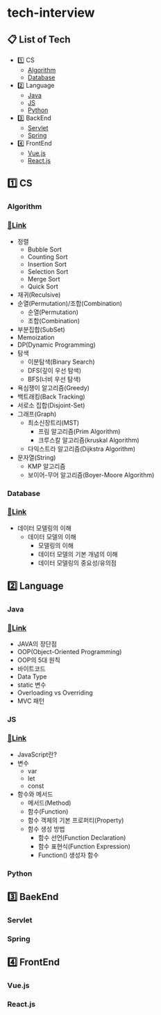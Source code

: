 # tech-interview

## :clipboard: List of Tech
* :one: CS
    * [Algorithm](#Algorithm)
    * [Database](#Database)
* :two: Language
    * [Java](#Java)
    * [JS](#JS)
    * [Python](#Python)
* :three: BackEnd
    * [Servlet](#Servlet)
    * [Spring](#Spring)
* :four: FrontEnd
    * [Vue.js](#Vue.js)
    * [React.js](#React.js)

## :one: CS
### Algorithm
### [:link:Link](algorithm/README.md)
* 정렬
	* Bubble Sort
	* Counting Sort
	* Insertion Sort
	* Selection Sort
	* Merge Sort
	* Quick Sort
* 재귀(Reculsive)
* 순열(Permutation)/조합(Combination)
	* 순열(Permutation)
	* 조합(Combination)
* 부분집합(SubSet)
* Memoization
* DP(Dynamic Programming)
* 탐색
	* 이분탐색(Binary Search)
	* DFS(깊이 우선 탐색)
	* BFS(너비 우선 탐색)
* 욕심쟁이 알고리즘(Greedy)
* 백트래킹(Back Tracking)
* 서로소 집합(Disjoint-Set)
* 그래프(Graph)
	* 최소신장트리(MST)
		* 프림 알고리즘(Prim Algorithm)
		* 크루스칼 알고리즘(kruskal Algorithm)
	* 다익스트라 알고리즘(Dijkstra Algorithm)
* 문자열(String)
	* KMP 알고리즘
	* 보이어-무어 알고리즘(Boyer-Moore Algorithm)


### Database
### [:link:Link](db/README.md)
* 데이터 모델링의 이해
    * 데이터 모델의 이해
        * 모델링의 이해
        * 데이터 모델의 기본 개념의 이해
        * 데이터 모델링의 중요성/유의점

## :two: Language
### Java
### [:link:Link](java/README.md)
* JAVA의 장단점
* OOP(Object-Oriented Programming)
* OOP의 5대 원칙
* 바이트코드
* Data Type
* static 변수
* Overloading vs Overriding
* MVC 패턴

### JS
### [:link:Link](js/README.md)
* JavaScript란?
* 변수
  * var
  * let
  * const
* 함수와 메서드
  * 메서드(Method)
  * 함수(Function)
  * 함수 객체의 기본 프로퍼티(Property)
  * 함수 생성 방법
      * 함수 선언(Function Declaration)
      * 함수 표현식(Function Expression)
      * Function() 생성자 함수

### Python

## :three: BaekEnd
### Servlet


### Spring

## :four: FrontEnd
### Vue.js


### React.js